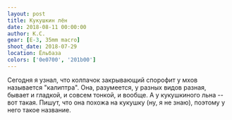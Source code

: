 ```yaml
---
layout: post
title: Кукушкин лён
date: 2018-08-11 00:00:00
author: К.С.
gear: [E-3, 35mm macro]
shoot_date: 2018-07-29
location: Ёльбаза
colors: ['0e0700', '201b00']
---
```

Сегодня я узнал, что колпачок закрывающий спорофит у мхов называется "калиптра". Она, разумеется, у разных видов разная, бывает и гладкой, и совсем тонкой, и вообще. А у кукушкиного льна -- вот такая. Пишут, что она похожа на кукушку (ну, я не знаю), поэтому у него такое название.

